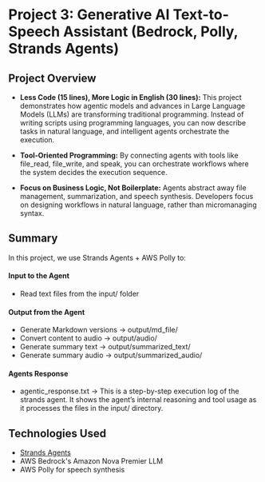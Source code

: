 # Project 3: Generative AI Text-to-Speech Assistant (Bedrock, Polly, Strands Agents)

## Project Overview
- __Less Code (15 lines), More Logic in English (30 lines):__ This project demonstrates how agentic models and advances in Large Language Models (LLMs) are transforming traditional programming. Instead of writing scripts using programming languages, you can now describe tasks in natural language, and intelligent agents orchestrate the execution.

- __Tool-Oriented Programming:__ By connecting agents with tools like file_read, file_write, and speak, you can orchestrate workflows where the system decides the execution sequence.

- __Focus on Business Logic, Not Boilerplate:__ Agents abstract away file management, summarization, and speech synthesis. Developers focus on designing workflows in natural language, rather than micromanaging syntax.

## Summary
In this project, we use Strands Agents + AWS Polly to:
 #### Input to the Agent
 - Read text files from the input/ folder
#### Output from the Agent
- Generate Markdown versions → output/md_file/
- Convert content to audio → output/audio/ 
- Generate summary text → output/summarized_text/
- Generate summary audio → output/summarized_audio/
#### Agents Response 
- agentic_response.txt -> This is a step-by-step execution log of the strands agent. It shows the agent’s internal reasoning and tool usage as it processes the files in the input/ directory.
## Technologies Used
- [Strands Agents](https://strandsagents.com/)
- AWS Bedrock's  Amazon Nova Premier LLM
- AWS Polly for speech synthesis
